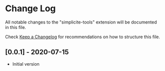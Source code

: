 # Change Log

All notable changes to the "simplicite-tools" extension will be documented in this file.

Check [Keep a Changelog](http://keepachangelog.com/) for recommendations on how to structure this file.

## [0.0.1] - 2020-07-15

- Initial version